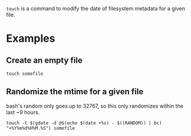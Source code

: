 `touch` is a command to modify the date of filesystem metadata for a given file.

# Examples

## Create an empty file

`touch somefile`

## Randomize the mtime for a given file

bash's random only goes up to 32767, so this only randomizes within the last ~9 hours.

`touch -t $(gdate -d @$(echo $(date +%s) - $((RANDOM)) | bc) "+%Y%m%d%H%M.%S") somefile`
